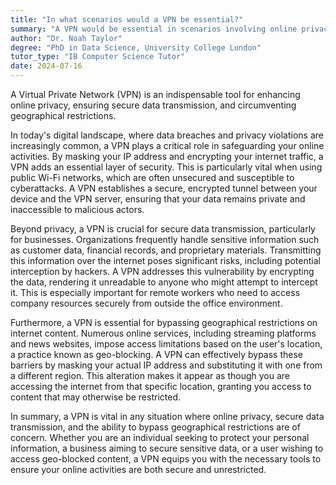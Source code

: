 ```yaml
---
title: "In what scenarios would a VPN be essential?"
summary: "A VPN would be essential in scenarios involving online privacy, secure data transmission, and bypassing geographical restrictions."
author: "Dr. Noah Taylor"
degree: "PhD in Data Science, University College London"
tutor_type: "IB Computer Science Tutor"
date: 2024-07-16
---
```


A Virtual Private Network (VPN) is an indispensable tool for enhancing online privacy, ensuring secure data transmission, and circumventing geographical restrictions.

In today's digital landscape, where data breaches and privacy violations are increasingly common, a VPN plays a critical role in safeguarding your online activities. By masking your IP address and encrypting your internet traffic, a VPN adds an essential layer of security. This is particularly vital when using public Wi-Fi networks, which are often unsecured and susceptible to cyberattacks. A VPN establishes a secure, encrypted tunnel between your device and the VPN server, ensuring that your data remains private and inaccessible to malicious actors.

Beyond privacy, a VPN is crucial for secure data transmission, particularly for businesses. Organizations frequently handle sensitive information such as customer data, financial records, and proprietary materials. Transmitting this information over the internet poses significant risks, including potential interception by hackers. A VPN addresses this vulnerability by encrypting the data, rendering it unreadable to anyone who might attempt to intercept it. This is especially important for remote workers who need to access company resources securely from outside the office environment.

Furthermore, a VPN is essential for bypassing geographical restrictions on internet content. Numerous online services, including streaming platforms and news websites, impose access limitations based on the user's location, a practice known as geo-blocking. A VPN can effectively bypass these barriers by masking your actual IP address and substituting it with one from a different region. This alteration makes it appear as though you are accessing the internet from that specific location, granting you access to content that may otherwise be restricted.

In summary, a VPN is vital in any situation where online privacy, secure data transmission, and the ability to bypass geographical restrictions are of concern. Whether you are an individual seeking to protect your personal information, a business aiming to secure sensitive data, or a user wishing to access geo-blocked content, a VPN equips you with the necessary tools to ensure your online activities are both secure and unrestricted.
    